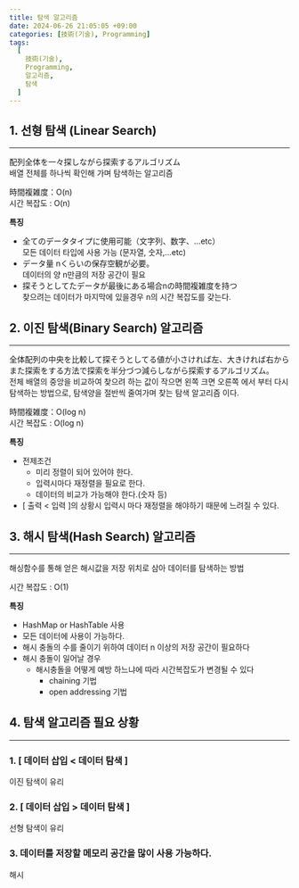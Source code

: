 ```yaml
---
title: 탐색 알고리즘
date: 2024-06-26 21:05:05 +09:00
categories: [技術(기술), Programming]
tags:
  [
    技術(기술),
    Programming,
    알고리즘,
    탐색
  ]
---
```

## 1. 선형 탐색 (Linear Search)
<hr>
配列全体を一々探しながら探索するアルゴリズム<br>
배열 전체를 하나씩 확인해 가며 탐색하는 알고리즘

時間複雑度：O(n)<br>
시간 복잡도 : O(n)

**특징**
- 全てのデータタイプに使用可能（文字列、数字、…etc）<br>모든 데이터 타입에 사용 가능 (문자열, 숫자,…etc)
- データ量 nくらいの保存空観が必要。<br>데이터의 양 n만큼의 저장 공간이 필요
- 探そうとしてたデータが最後にある場合nの時間複雑度を持つ<br>찾으려는 데이터가 마지막에 있을경우 n의 시간 복잡도를 갖는다.


## 2. 이진 탐색(Binary Search) 알고리즘
<hr>

全体配列の中央を比較して探そうとしてる値が小さければ左、大きければ右からまた探索をする方法で探索を半分づつ減らしながら探索するアルゴリズム。<br>
전체 배열의 중앙을 비교하여 찾으려 하는 값이 작으면 왼쪽 크면 오른쪽 에서 부터 다시 탐색하는 방법으로, 탐색양을 절반씩 줄여가며 찾는 탐색 알고리즘 이다.<br>

時間複雑度：O(log n)<br>
시간 복잡도 : O(log n)

**특징**
- 전제조건 
  - 미리 정렬이 되어 있어야 한다.
  - 입력시마다 재정렬을 필요로 한다.
  - 데이터의 비교가 가능해야 한다.(숫자 등)
- [ 출력 < 입력 ]의 상황시 입력시 마다 재정렬을 해야하기 때문에 느려질 수 있다.

## 3. 해시 탐색(Hash Search) 알고리즘
<hr>
해싱함수를 통해 얻은 해시값을 저장 위치로 삼아 데이터를 탐색하는 방법

시간 복잡도 : O(1)

**특징**
- HashMap or HashTable 사용
- 모든 데이터에 사용이 가능하다.
- 해시 충돌의 수를 줄이기 위하여 데이터 n 이상의 저장 공간이 필요하다
- 해시 충돌이 일어날 경우
  - 해시충돌을 어떻게 예방 하느냐에 따라 시간복잡도가 변경될 수 있다
    - chaining 기법
    - open addressing 기법

## 4. 탐색 알고리즘 필요 상황
<hr>

### 1. [ 데이터 삽입 < 데이터 탐색 ]
이진 탐색이 유리

### 2. [ 데이터 삽입 > 데이터 탐색 ]
선형 탐색이 유리

### 3. 데이터를 저장할 메모리 공간을 많이 사용 가능하다.
해시